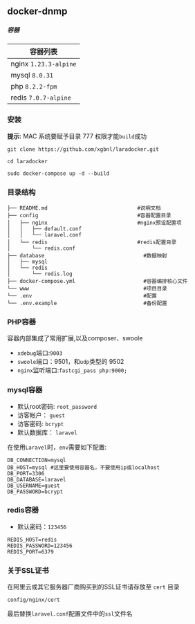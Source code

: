 
## docker-dnmp

##### 容器

| 容器列表                     |
|--------------------------|
| nginx    `1.23.3-alpine` |  
| mysql     `8.0.31`       |        
| php      `8.2.2-fpm`    |     
| redis    `7.0.7-alpine`  |   

### **安装**

**提示:** MAC 系统要赋予目录 777 权限才能`build`成功

```shell
git clone https://github.com/xgbnl/laradocker.git 

cd laradocker

sudo docker-compose up -d --build
```

### 目录结构
```
├── README.md                             #说明文档
├── config                                #容器配置目录
│   ├── nginx                             #nginx预设配置项
│   │   ├── default.conf
│   │   └── laravel.conf
│   └── redis                             #redis配置目录
│       └── redis.conf
├── database                                #数据映射
│   ├── mysql
│   └── redis
│       └── redis.log
├── docker-compose.yml                      #容器编排核心文件
└── www                                     #项目目录
└── .env                                    #配置
└── .env.example                            #备份配置
```

### PHP容器

容器内部集成了常用扩展,以及composer、swoole

- `xdebug`端口:`9003`
- `swoole`端口：9501，和`udp`类型的 9502
- `nginx`监听端口:`fastcgi_pass php:9000;`

### mysql容器
- 默认root密码: `root_password`
- 访客帐户：  `guest`
- 访客密码:   `bcrypt`
- 默认数据库： `laravel`

在使用`Laravel`时，`env`需要如下配置:
```dotenv
DB_CONNECTION=mysql
DB_HOST=mysql #这里要使用容器名，不要使用ip或localhost
DB_PORT=3306
DB_DATABASE=laravel
DB_USERNAME=guest
DB_PASSWORD=bcrypt
```

### redis容器
- 默认密码：`123456`

```dotenv
REDIS_HOST=redis
REDIS_PASSWORD=123456
REDIS_PORT=6379
```

### 关于SSL证书
在阿里云或其它服务器厂商购买到的SSL证书请存放至 `cert` 目录
```shell
config/nginx/cert
```
最后替换`laravel.conf`配置文件中的`ssl`文件名
